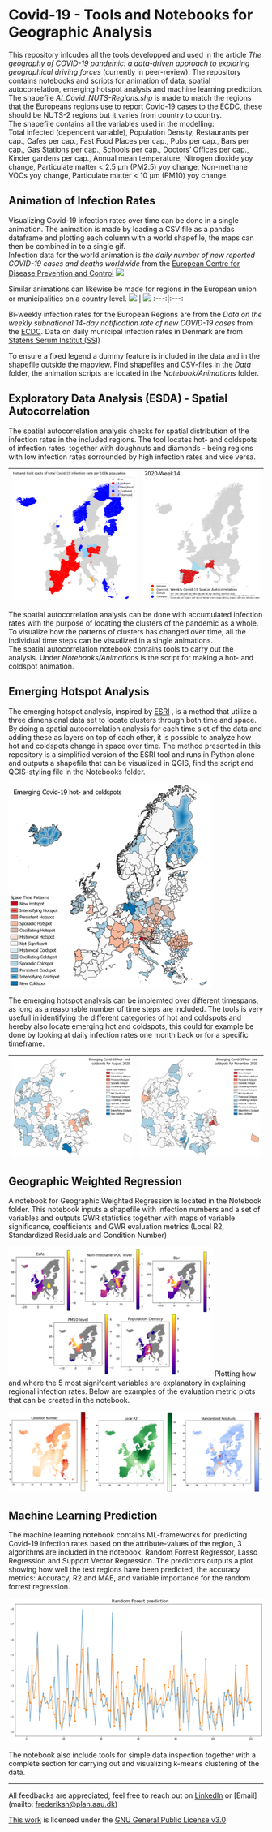 # Covid-19 - Tools and Notebooks for Geographic Analysis
This repository inlcudes all the tools developped and used in the article *The geography of COVID-19 pandemic: a data-driven approach to exploring geographical driving forces* (currently in peer-review). The repository contains notebooks and scripts for animation of data, spatial autocorrelation, emerging hotspot analysis and machine learning prediction. <br>
The shapefile *AI_Covid_NUTS-Regions.shp* is made to match the regions that the Europeans regions use to report Covid-19 cases to the ECDC, these should be NUTS-2 regions but it varies from country to country. <br>
The shapefile contains all the variables used in the modelling: <br>
Total infected (dependent variable), Population Density, Restaurants per cap., Cafes per cap., Fast Food Places per cap., Pubs per cap., Bars per cap., Gas Stations per cap., Schools per cap., Doctors’ Offices per cap., Kinder gardens per cap., Annual mean temperature, Nitrogen dioxide yoy change, Particulate matter < 2.5 µm (PM2.5) yoy change, Non-methane VOCs yoy change, Particulate matter < 10 µm (PM10) yoy change.

## Animation of Infection Rates
Visualizing Covid-19 infection rates over time can be done in a single animation. The animation is made by loading a CSV file as a pandas dataframe and plotting each column with a world shapefile, the maps can then be combined in to a single gif. <br>
Infection data for the world animation is *the daily number of new reported COVID-19 cases and deaths worldwide* from the [European Centre for Disease Prevention and Control](https://www.ecdc.europa.eu/en/publications-data/download-todays-data-geographic-distribution-covid-19-cases-worldwide)
![](Images/World_Covid-19_timeseries.gif)

Similar animations can likewise be made for regions in the European union or municipalities on a country level. 
![](Images/EU_Covid-19_timeseries.gif)   |  ![](Images/DK_Covid-19_timeseries_EN.gif)
:---:|:---:

Bi-weekly infection rates for the European Regions are from the *Data on the weekly subnational 14-day notification rate of new COVID-19 cases* from the [ECDC](https://www.ecdc.europa.eu/en/publications-data/weekly-subnational-14-day-notification-rate-covid-19). 
Data on daily municipal infection rates in Denmark are from [Statens Serum Institut (SSI)](https://covid19.ssi.dk/overvagningsdata/download-fil-med-overvaagningdata) <br> 

To ensure a fixed legend a dummy feature is included in the data and in the shapefile outside the mapview. Find shapefiles and CSV-files in the *Data* folder, the animation scripts are located in the *Notebook/Animations* folder.

## Exploratory Data Analysis (ESDA) - Spatial Autocorrelation
The spatial autocorrelation analysis checks for spatial distribution of the infection rates in the included regions. The tool locates hot- and coldspots of infection rates, together with doughnuts and diamonds  - being regions with low infection rates sorrounded by high infection rates and vice versa. 

![](Images/EU_Hot_&_Cold_Spots.png) | ![](Images/ESDA_EU_Covid-19_timeseries.gif)
:---:|:---:

The spatial autocorrelation analysis can be done with accumulated infection rates with the purpose of locating the clusters of the pandemic as a whole. To visualize how the patterns of clusters has changed over time, all the individual time steps can be visualized in a single animations. <br>
The spatial autocorrelation notebook contains tools to carry out the analysis. Under *Notebooks/Animations* is the script for making a hot- and coldspot animation.

## Emerging Hotspot Analysis
The emerging hotspot analysis, inspired by [ESRI](https://pro.arcgis.com/en/pro-app/latest/tool-reference/space-time-pattern-mining/emerginghotspots.htm) , is a method that utilize a three dimensional data set to locate clusters through both time and space. By doing a spatial autocorrelation analysis for each time slot of the  data and adding these as layers on top of each other, it is possible to analyze how hot and coldspots change in space over time. The method presented in this repository is a simplified version of the ESRI tool and runs in Python alone and outputs a shapefile that can be visualized in QGIS, find the script and QGIS-styling file in the Notebooks folder. 

<img src="Images/EU_Emerging_Hotspots.png" width="80%" height="80%">

The emerging hotspot analysis can be implemted over different timespans, as long as a reasonable number of time steps are included. The tools is very usefull in identifying the different categories of hot and coldspots and hereby also locate emerging hot and coldspots, this could for example be done by looking at daily infection rates one month back or for a specific timeframe.

![](Images/DK_August_Emerging_Hotspots.png) | ![](Images/DK_November_Emerging_Hotspots.png)
:---:|:---:

## Geographic Weighted Regression
A notebook for Geographic Weighted Regression is located in the Notebook folder. This notebook inputs a shapefile with infection numbers and a set of variables and outputs GWR statistics together with maps of variable significance, coefficients and GWR evaluation metrics (Local R2, Standardized Residuals and Condition Number)

<img src="Images/GWR_Sig-Variables.PNG" width="80%" height="80%">
Plotting how and where the 5 most signifcant variables are explanatory in explaining regional infection rates. Below are examples of the evaluation metric plots that can be created in the notebook.

![](Images/GWR_Eval-Metrics.png)

## Machine Learning Prediction
The machine learning notebook contains ML-frameworks for predicting Covid-19 infection rates based on the attribute-values of the region, 3 algorithms are included in the notebook: Random Forrest Regressor, Lasso Regression and Support Vector Regression. The predictors outputs a plot showing how well the test regions have been predicted, the accuracy metrics: Accuracy, R2 and MAE, and variable importance for the random forrest regression.

![](Images/RandomForest.png)

The notebook also include tools for simple data inspection together with a complete section for carrying out and visualizing k-means clustering of the data.

---

All feedbacks are appreciated, feel free to reach out on [LinkedIn](https://dk.linkedin.com/in/frederik-hass-310234187) or [Email](mailto: frederiksh@plan.aau.dk)


[This work](https://github.com/frhass/Covid-19_geographic_analysis) is licensed under the [GNU General Public License v3.0](https://www.gnu.org/licenses/gpl-3.0.html) 
